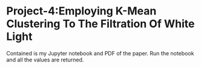 # Project-4:Employing K-Mean Clustering To The Filtration Of White Light


Contained is my Jupyter notebook and PDF of the paper. Run the notebook and all the values are returned.
